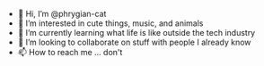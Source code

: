 - 👋 Hi, I’m @phrygian-cat
- 👀 I’m interested in cute things, music, and animals
- 🌱 I’m currently learning what life is like outside the tech industry
- 💞️ I’m looking to collaborate on stuff with people I already know
- 📫 How to reach me ... don't

<!---
phrygian-cat/phrygian-cat is a ✨ special ✨ repository because its `README.md` (this file) appears on your GitHub profile.
You can click the Preview link to take a look at your changes.
--->
